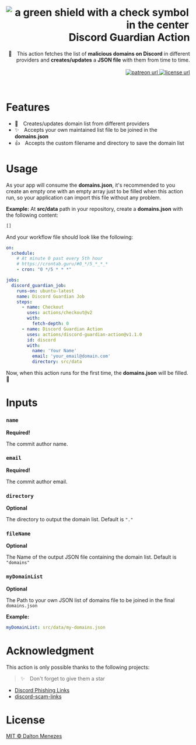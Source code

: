 <h1 align="right"><img src="https://github.com/daltonmenezes/discord-guardian-action/blob/main/logo.svg" alt="a green shield with a check symbol in the center" align="left" />Discord Guardian Action</h1>

<p align="right">
🤖 This action fetches the list of <strong>malicious domains on Discord</strong> in different providers and <strong>creates/updates</strong> a <strong>JSON file</strong> with them from time to time.
  <br><br>
  <!-- Patreon -->
  <a href="https://www.patreon.com/daltonmenezes">
    <img alt="patreon url" src="https://img.shields.io/badge/support%20on-patreon-1C1E26?style=for-the-badge&labelColor=1C1E26&color=61ffca">
  </a>
  <!-- License -->
  <a href="https://github.com/daltonmenezes/discord-guardian-action/blob/main/LICENSE">
    <img alt="license url" src="https://img.shields.io/badge/license%20-MIT-1C1E26?style=for-the-badge&labelColor=1C1E26&color=61ffca">
  </a>
</p>
<br>

# Features
- 🤠 Creates/updates domain list from different providers
- ✨ Accepts your own maintained list file to be joined in the **domains.json**
- 👍 Accepts the custom filename and directory to save the domain list

# Usage
As your app will consume the **domains.json**, it's recommended to you create an empty one with an empty array just to be filled when this action run, so your application can import this file without any problem.

**Example:** At **src/data** path in your repository, create a **domains.json** with the following content:

```js
[]
```

And your workflow file should look like the following:

```yml
on:
  schedule:
    # At minute 0 past every 5th hour
    # https://crontab.guru/#0_*/5_*_*_*
    - cron: "0 */5 * * *"

jobs:
  discord_guardian_job:
    runs-on: ubuntu-latest
    name: Discord Guardian Job
    steps:
      - name: Checkout
        uses: actions/checkout@v2
        with:
          fetch-depth: 0
      - name: Discord Guardian Action
        uses: actions/discord-guardian-action@v1.1.0
        id: discord
        with:
          name: 'Your Name'
          email: 'your_email@domain.com'
          directory: src/data
```
Now, when this action runs for the first time, the **domains.json** will be filled. 🥳

# Inputs

### `name`
**Required!**

The commit author name.

### `email`
**Required!**

The commit author email.

### `directory`

**Optional**

The directory to output the domain list. Default is `"."`

### `fileName`
**Optional**

The Name of the output JSON file containing the domain list. Default is `"domains"`

### `myDomainList`
**Optional**

The Path to your own JSON list of domains file to be joined in the final `domains.json`

**Example:**
```yml
myDomainList: src/data/my-domains.json
```

# Acknowledgment
This action is only possible thanks to the following projects:
> ✨ Don't forget to give them a star

- [Discord Phishing Links](https://github.com/nikolaischunk/discord-phishing-links)
- [discord-scam-links](https://github.com/BuildBot42/discord-scam-links)

# License

[MIT © Dalton Menezes](https://github.com/daltonmenezes/discord-guardian-action/blob/main/LICENSE)
